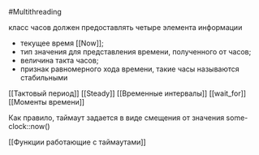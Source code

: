 #Multithreading

класс часов должен предоставлять четыре элемента информации

 - текущее время [[Now]];
 - тип значения для представления времени, полученного от часов;
 - величина такта часов;
 - признак равномерного хода времени, такие часы называются стабильными

[[Тактовый период]]
[[Steady]]
[[Временные интервалы]]
[[wait_for]]
[[Моменты времени]]

Как правило, таймаут задается в виде смещения от значения some-clock::now()

[[Функции работающие с таймаутами]]
